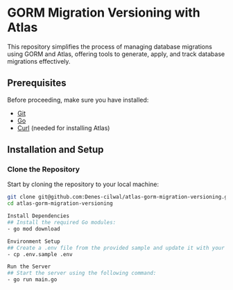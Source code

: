 # GORM Migration Versioning with Atlas

This repository simplifies the process of managing database migrations using GORM and Atlas, offering tools to generate, apply, and track database migrations effectively.

## Prerequisites

Before proceeding, make sure you have installed:
- [Git](https://git-scm.com/)
- [Go](https://golang.org/dl/)
- [Curl](https://curl.se/) (needed for installing Atlas)

## Installation and Setup

### Clone the Repository

Start by cloning the repository to your local machine:

```bash
git clone git@github.com:Denes-cilwal/atlas-gorm-migration-versioning.git
cd atlas-gorm-migration-versioning

Install Dependencies
## Install the required Go modules:
- go mod download

Environment Setup
## Create a .env file from the provided sample and update it with your details:
- cp .env.sample .env

Run the Server
## Start the server using the following command:
- go run main.go


